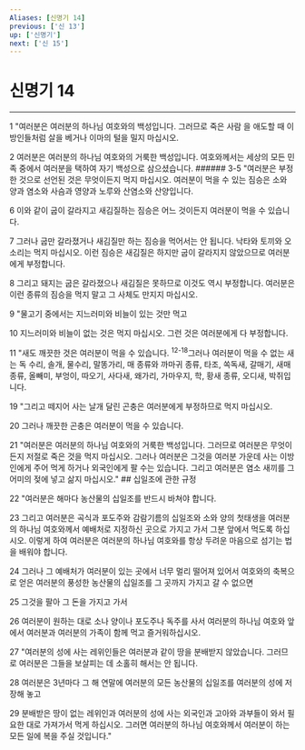 ```yaml
---
Aliases: [신명기 14]
previous: ['신 13']
up: ['신명기']
next: ['신 15']
---
```

# 신명기 14

***


1 "여러분은 여러분의 하나님 여호와의 백성입니다. 그러므로 죽은 사람 을 애도할 때 이방인들처럼 살을 베거나 이마의 털을 밀지 마십시오. 

2 여러분은 여러분의 하나님 여호와의 거룩한 백성입니다. 여호와께서는 세상의 모든 민족 중에서 여러분을 택하여 자기 백성으로 삼으셨습니다. ###### 3-5 "여러분은 부정한 것으로 선언된 것은 무엇이든지 먹지 마십시오. 여러분이 먹을 수 있는 짐승은 소와 양과 염소와 사슴과 영양과 노루와 산염소와 산양입니다. 

6 이와 같이 굽이 갈라지고 새김질하는 짐승은 어느 것이든지 여러분이 먹을 수 있습니다. 

7 그러나 굽만 갈라졌거나 새김질만 하는 짐승을 먹어서는 안 됩니다. 낙타와 토끼와 오소리는 먹지 마십시오. 이런 짐승은 새김질은 하지만 굽이 갈라지지 않았으므로 여러분에게 부정합니다. 

8 그리고 돼지는 굽은 갈라졌으나 새김질은 못하므로 이것도 역시 부정합니다. 여러분은 이런 종류의 짐승을 먹지 말고 그 사체도 만지지 마십시오. 

9 "물고기 중에서는 지느러미와 비늘이 있는 것만 먹고 

10 지느러미와 비늘이 없는 것은 먹지 마십시오. 그런 것은 여러분에게 다 부정합니다. 

11 "새도 깨끗한 것은 여러분이 먹을 수 있습니다. <sup class="versenum">12-18</sup>그러나 여러분이 먹을 수 없는 새는 독 수리, 솔개, 물수리, 말똥가리, 매 종류와 까마귀 종류, 타조, 쏙독새, 갈매기, 새매 종류, 올빼미, 부엉이, 따오기, 사다새, 왜가리, 가마우지, 학, 황새 종류, 오디새, 박쥐입니다. 

19 "그리고 떼지어 사는 날개 달린 곤충은 여러분에게 부정하므로 먹지 마십시오. 

20 그러나 깨끗한 곤충은 여러분이 먹을 수 있습니다. 

21 "여러분은 여러분의 하나님 여호와의 거룩한 백성입니다. 그러므로 여러분은 무엇이든지 저절로 죽은 것을 먹지 마십시오. 그러나 여러분은 그것을 여러분 가운데 사는 이방인에게 주어 먹게 하거나 외국인에게 팔 수는 있습니다. 그리고 여러분은 염소 새끼를 그 어미의 젖에 넣고 삶지 마십시오." ## 십일조에 관한 규정 

22 "여러분은 해마다 농산물의 십일조를 반드시 바쳐야 합니다. 

23 그리고 여러분은 곡식과 포도주와 감람기름의 십일조와 소와 양의 첫태생을 여러분의 하나님 여호와께서 예배처로 지정하신 곳으로 가지고 가서 그분 앞에서 먹도록 하십시오. 이렇게 하여 여러분은 여러분의 하나님 여호와를 항상 두려운 마음으로 섬기는 법을 배워야 합니다. 

24 그러나 그 예배처가 여러분이 있는 곳에서 너무 멀리 떨어져 있어서 여호와의 축복으로 얻은 여러분의 풍성한 농산물의 십일조를 그 곳까지 가지고 갈 수 없으면 

25 그것을 팔아 그 돈을 가지고 가서 

26 여러분이 원하는 대로 소나 양이나 포도주나 독주를 사서 여러분의 하나님 여호와 앞에서 여러분과 여러분의 가족이 함께 먹고 즐거워하십시오. 

27 "여러분의 성에 사는 레위인들은 여러분과 같이 땅을 분배받지 않았습니다. 그러므로 여러분은 그들을 보살피는 데 소홀히 해서는 안 됩니다. 

28 여러분은 3년마다 그 해 연말에 여러분의 모든 농산물의 십일조를 여러분의 성에 저장해 놓고 

29 분배받은 땅이 없는 레위인과 여러분의 성에 사는 외국인과 고아와 과부들이 와서 필요한 대로 가져가서 먹게 하십시오. 그러면 여러분의 하나님 여호와께서 여러분이 하는 모든 일에 복을 주실 것입니다."
